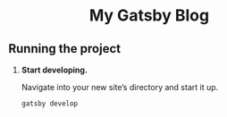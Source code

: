 <!-- This should link to the blog, probably -->
<!-- <p align="center">
  <a href="https://www.gatsbyjs.org">
    The Blog
    <img alt="Gatsby" src="https://www.gatsbyjs.org/monogram.svg" width="60" />
  </a>
</p> -->
<h1 align="center">
  My Gatsby Blog
</h1>

## Running the project

1.  **Start developing.**

    Navigate into your new site’s directory and start it up.

    ```shell
    gatsby develop
    ```